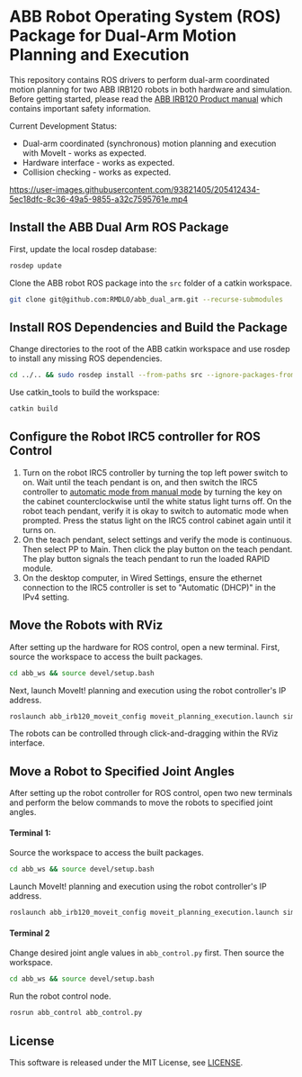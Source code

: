 # ABB Robot Operating System (ROS) Package for Dual-Arm Motion Planning and Execution

This repository contains ROS drivers to perform dual-arm coordinated motion planning for two ABB IRB120 robots in both hardware and simulation. Before getting started, please read the [ABB IRB120 Product manual](https://library.e.abb.com/public/35c8d30aebad4d13b945a1943e354ac5/3HAC035728%20PM%20IRB%20120-en.pdf) which contains important safety information.

Current Development Status:

- Dual-arm coordinated (synchronous) motion planning and execution with MoveIt - works as expected.
- Hardware interface - works as expected.
- Collision checking - works as expected.

https://user-images.githubusercontent.com/93821405/205412434-5ec18dfc-8c36-49a5-9855-a32c7595761e.mp4

## Install the ABB Dual Arm ROS Package

First, update the local rosdep database:

```bash
rosdep update
```

Clone the ABB robot ROS package into the `src` folder of a catkin workspace.

```bash
git clone git@github.com:RMDLO/abb_dual_arm.git --recurse-submodules
```

## Install ROS Dependencies and Build the Package

Change directories to the root of the ABB catkin workspace and use rosdep to install any missing ROS dependencies.

```bash
cd ../.. && sudo rosdep install --from-paths src --ignore-packages-from-source --rosdistro noetic
```
Use catkin_tools to build the workspace:

```bash
catkin build
```

## Configure the Robot IRC5 controller for ROS Control

1. Turn on the robot IRC5 controller by turning the top left power switch to on. Wait until the teach pendant is on, and then switch the IRC5 controller to [automatic mode from manual mode](!http://wiki.ros.org/abb_driver/Tutorials/RunServer) by turning the key on the cabinet counterclockwise until the white status light turns off. On the robot teach pendant, verify it is okay to switch to automatic mode when prompted. Press the status light on the IRC5 control cabinet again until it turns on.
2.  On the teach pendant, select settings and verify the mode is continuous. Then select PP to Main. Then click the play button on the teach pendant. The play button signals the teach pendant to run the loaded RAPID module.
3. On the desktop computer, in Wired Settings, ensure the ethernet connection to the IRC5 controller is set to "Automatic (DHCP)" in the IPv4 setting.

## Move the Robots with RViz

After setting up the hardware for ROS control, open a new terminal. First, source the workspace to access the built packages.

```bash
cd abb_ws && source devel/setup.bash
```
Next, launch MoveIt! planning and execution using the robot controller's IP address.
```bash
roslaunch abb_irb120_moveit_config moveit_planning_execution.launch sim:=false robot_ip:=192.168.125.1
```
The robots can be controlled through click-and-dragging within the RViz interface.

## Move a Robot to Specified Joint Angles

After setting up the robot controller for ROS control, open two new terminals and perform the below commands to move the robots to specified joint angles.

#### Terminal 1:

Source the workspace to access the built packages.
```bash
cd abb_ws && source devel/setup.bash
```
Launch MoveIt! planning and execution using the robot controller's IP address.
```bash
roslaunch abb_irb120_moveit_config moveit_planning_execution.launch sim:=false robot_ip:=192.168.125.1
```

#### Terminal 2

Change desired joint angle values in `abb_control.py` first. Then source the workspace.
```bash
cd abb_ws && source devel/setup.bash
```
Run the robot control node.
```bash
rosrun abb_control abb_control.py
```

## License

This software is released under the MIT License, see [LICENSE](./LICENSE).
